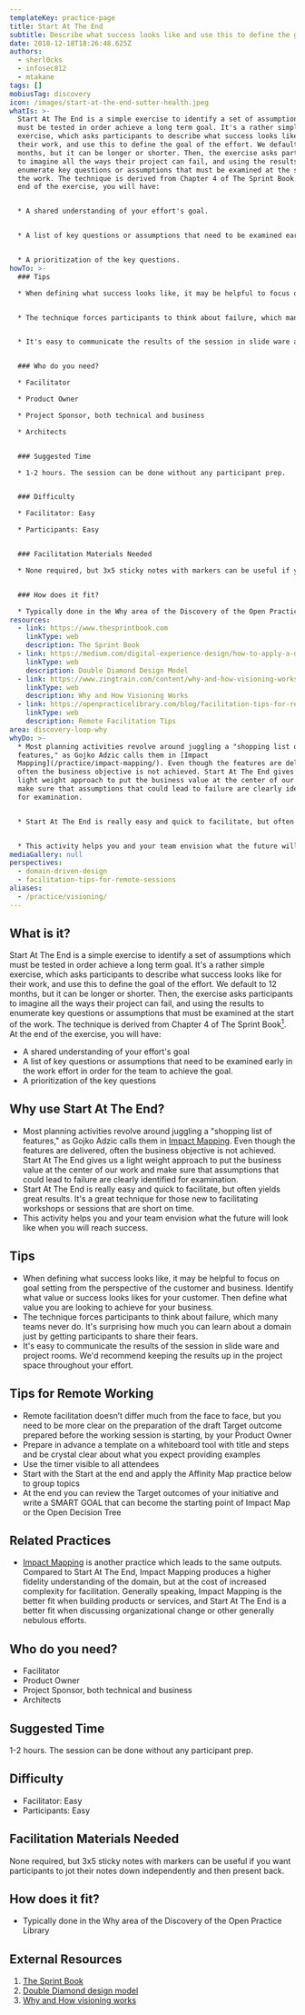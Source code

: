 ```yaml
---
templateKey: practice-page
title: Start At The End
subtitle: Describe what success looks like and use this to define the goal of effort
date: 2018-12-18T18:26:48.625Z
authors:
  - sherl0cks
  - infosec812
  - mtakane
tags: []
mobiusTag: discovery
icon: /images/start-at-the-end-sutter-health.jpeg
whatIs: >-
  Start At The End is a simple exercise to identify a set of assumptions which
  must be tested in order achieve a long term goal. It's a rather simple
  exercise, which asks participants to describe what success looks like for
  their work, and use this to define the goal of the effort. We default to 12
  months, but it can be longer or shorter. Then, the exercise asks participants
  to imagine all the ways their project can fail, and using the results to
  enumerate key questions or assumptions that must be examined at the start of
  the work. The technique is derived from Chapter 4 of The Sprint Book. At the
  end of the exercise, you will have:


  * A shared understanding of your effort's goal.


  * A list of key questions or assumptions that need to be examined early in the work effort in order for the team to achieve the goal.


  * A prioritization of the key questions.
howTo: >-
  ### Tips

  * When defining what success looks like, it may be helpful to focus on goal setting from the perspective of the customer and business.  Identify what value or success looks likes for your customer.  Then define what value you are looking to achieve for your business.  


  * The technique forces participants to think about failure, which many teams never do. It's surprising how much you can learn about a domain just by getting participants to share their fears. 


  * It's easy to communicate the results of the session in slide ware and project rooms. We'd recommend keeping the results up in the project space throughout your effort.


  ### Who do you need?

  * Facilitator

  * Product Owner

  * Project Sponsor, both technical and business

  * Architects


  ### Suggested Time

  * 1-2 hours. The session can be done without any participant prep.


  ### Difficulty

  * Facilitator: Easy

  * Participants: Easy


  ### Facilitation Materials Needed

  * None required, but 3x5 sticky notes with markers can be useful if you want participants to jot their notes down independently and then present back.


  ### How does it fit?

  * Typically done in the Why area of the Discovery of the Open Practice Library
resources:
  - link: https://www.thesprintbook.com
    linkType: web
    description: The Sprint Book
  - link: https://medium.com/digital-experience-design/how-to-apply-a-design-thinking-hcd-ux-or-any-creative-process-from-scratch-b8786efbf812
    linkType: web
    description: Double Diamond Design Model
  - link: https://www.zingtrain.com/content/why-and-how-visioning-works
    linkType: web
    description: Why and How Visioning Works
  - link: https://openpracticelibrary.com/blog/facilitation-tips-for-remote-sessions/
    linkType: web
    description: Remote Facilitation Tips
area: discovery-loop-why
whyDo: >-
  * Most planning activities revolve around juggling a "shopping list of
  features," as Gojko Adzic calls them in [Impact
  Mapping](/practice/impact-mapping/). Even though the features are delivered,
  often the business objective is not achieved. Start At The End gives us a
  light weight approach to put the business value at the center of our work and
  make sure that assumptions that could lead to failure are clearly identified
  for examination.


  * Start At The End is really easy and quick to facilitate, but often yields great results. It's a great technique for those new to facilitating workshops or sessions that are short on time.


  * This activity helps you and your team envision what the future will look like when you will reach success.
mediaGallery: null
perspectives:
  - domain-driven-design
  - facilitation-tips-for-remote-sessions
aliases:
  - /practice/visioning/
---
```

## What is it?

Start At The End is a simple exercise to identify a set of assumptions which must be tested in order achieve a long term goal. It's a rather simple exercise, which asks participants to describe what success looks like for their work, and use this to define the goal of the effort. We default to 12 months, but it can be longer or shorter. Then, the exercise asks participants to imagine all the ways their project can fail, and using the results to enumerate key questions or assumptions that must be examined at the start of the work. The technique is derived from Chapter 4 of The Sprint Book[<sup>1</sup>](#footnote-1). At the end of the exercise, you will have:

- A shared understanding of your effort's goal
- A list of key questions or assumptions that need to be examined early in the work effort in order for the team to achieve the goal.
- A prioritization of the key questions

## Why use Start At The End?

- Most planning activities revolve around juggling a "shopping list of features," as Gojko Adzic calls them in [Impact Mapping](/practice/impact-mapping/). Even though the features are delivered, often the business objective is not achieved. Start At The End gives us a light weight approach to put the business value at the center of our work and make sure that assumptions that could lead to failure are clearly identified for examination.
- Start At The End is really easy and quick to facilitate, but often yields great results. It's a great technique for those new to facilitating workshops or sessions that are short on time.
- This activity helps you and your team envision what the future will look like when you will reach success.

## Tips

- When defining what success looks like, it may be helpful to focus on goal setting from the perspective of the customer and business. Identify what value or success looks likes for your customer. Then define what value you are looking to achieve for your business.
- The technique forces participants to think about failure, which many teams never do. It's surprising how much you can learn about a domain just by getting participants to share their fears.
- It's easy to communicate the results of the session in slide ware and project rooms. We'd recommend keeping the results up in the project space throughout your effort.

## Tips for Remote Working

- Remote facilitation doesn’t differ much from the face to face, but you need to be more clear on the preparation of the draft Target outcome prepared before the working session is starting, by your Product Owner
- Prepare in advance a template on a whiteboard tool with title and steps and be crystal clear about what you expect providing examples
- Use the timer visible to all attendees
- Start with the Start at the end and apply the Affinity Map practice below to group topics
- At the end you can review the Target outcomes of your initiative and write a SMART GOAL that can become the starting point of Impact Map or the Open Decision Tree

## Related Practices

- [Impact Mapping](/practice/impact-mapping/) is another practice which leads to the same outputs. Compared to Start At The End, Impact Mapping produces a higher fidelity understanding of the domain, but at the cost of increased complexity for facilitation. Generally speaking, Impact Mapping is the better fit when building products or services, and Start At The End is a better fit when discussing organizational change or other generally nebulous efforts.

## Who do you need?

- Facilitator
- Product Owner
- Project Sponsor, both technical and business
- Architects

## Suggested Time

1-2 hours. The session can be done without any participant prep.

## Difficulty

- Facilitator: Easy
- Participants: Easy

## Facilitation Materials Needed

None required, but 3x5 sticky notes with markers can be useful if you want participants to jot their notes down independently and then present back.

## How does it fit?

- Typically done in the Why area of the Discovery of the Open Practice Library

## External Resources

1. <a name="footnote-1"></a>[The Sprint Book](https://www.thesprintbook.com)
2. <a name="footnote-2"></a>[Double Diamond design model](https://medium.com/digital-experience-design/how-to-apply-a-design-thinking-hcd-ux-or-any-creative-process-from-scratch-b8786efbf812)
3. [Why and How visioning works](https://www.zingtrain.com/content/why-and-how-visioning-works)
